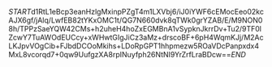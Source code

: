 $START$d1RtL1eBcp3eanHzlgMxinpPZgT4m1LXVbj6/iJ0iYWF6cEMocEeo02kcAJX6gf/jAlq/LwfEB82tYKxOMC1t/QG7N660dvk8qTWk0grYZAB/E/M9NON08h/TPPzSaeYQW42CMs+h2uheH4hoZxEGMBnA1vSypknJkrrDv+Tu2/9TF0lZcwY7TuAWOdEUCcy+xWHwtGIgJiCz3aMz+drscoBF+6pH4WqmKJj/M2AcLKJpvVOgCib+FJbdDCOoMkihs+LDoRpGPT1hhpmezw5ROaVDcPanpxdx4MxL8vcorqd7+0qw9UufgzXA8rpINuyfph26NtNI9YrZrfLraBDcw==$END$